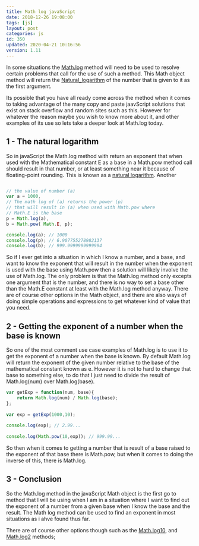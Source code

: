 ```yaml
---
title: Math log javaScript
date: 2018-12-26 19:08:00
tags: [js]
layout: post
categories: js
id: 350
updated: 2020-04-21 10:16:56
version: 1.11
---
```


In some situations the [Math.log](https://developer.mozilla.org/en-US/docs/Web/JavaScript/Reference/Global_Objects/Math/log) method will need to be used to resolve certain problems that call for the use of such a method. This Math object method will return the [Natural_logarithm](https://en.wikipedia.org/wiki/Natural_logarithm) of the number that is given to it as the first argument.

Its possible that you have all ready come across the method when it comes to taking advantage of the many copy and paste jaavScript solutions that exist on stack overflow and random sites such as this. However for whatever the reason maybe you wish to know more about it, and other examples of its use so lets take a deeper look at Math.log today.

<!-- more -->

## 1 - The natural logarithm

So in javaScript the Math.log method with return an exponent that when used with the Mathematical constant E  as a base in a Math.pow method call should result in that number, or at least something near it because of floating-point rounding. This is known as a [natural logarithm](https://en.wikipedia.org/wiki/Natural_logarithm). Another

```js

// the value of number (a)
var a = 1000,
// The math log of (a) returns the power (p) 
// that will result in (a) when used with Math.pow where
// Math.E is the base
p = Math.log(a), 
b = Math.pow( Math.E, p);

console.log(a); // 1000
console.log(p); // 6.907755278982137
console.log(b); // 999.9999999999994

```

So if I ever get into a situation in which I know a number, and a base, and want to know the exponent that will result in the number when the exponent is used with the base using Math.pow then a solution will likely involve the use of Math.log. The only problem is that the Math.log method only excepts one argument that is the number, and there is no way to set a base other than the Math.E constant at least with the Math.log method anyway. There are of course other options in the Math object, and there are also ways of doing simple operations and expressions to get whatever kind of value that you need.

## 2 - Getting the exponent of a number when the base is known

So one of the most comment use case examples of Math.log is to use it to get the exponent of a number when the base is known. By default Math.log will return the exponent of the given number relative to the base of the mathematical constant known as e. However it is not to hard to change that base to something else, to do that I just need to divide the result of Math.log(num) over Math.log(base).

```js
var getExp = function(num, base){
    return Math.log(num) / Math.log(base);
};
 
var exp = getExp(1000,10);
 
console.log(exp); // 2.99...
 
console.log(Math.pow(10,exp)); // 999.99...
```

So then when it comes to getting a number that is result of a base raised to the exponent of that base there is Math.pow, but when it comes to doing the inverse of this, there is Math.log.

## 3 - Conclusion

So the Math.log method in the javaScript Math object is the first go to method that I will be using when I am in a situation where I want to find out the exponent of a number from a given base when I know the base and the result. The Math log method can be used to find an exponent in most situations as i ahve found thus far.

There are of course other options though such as the [Math.log10](https://developer.mozilla.org/en-US/docs/Web/JavaScript/Reference/Global_Objects/Math/log10), and [Math.log2](https://developer.mozilla.org/en-US/docs/Web/JavaScript/Reference/Global_Objects/Math/log2) methods;
